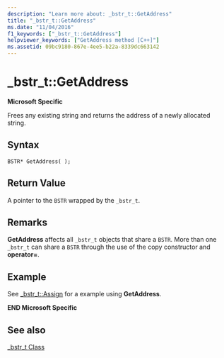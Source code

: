 ```yaml
---
description: "Learn more about: _bstr_t::GetAddress"
title: "_bstr_t::GetAddress"
ms.date: "11/04/2016"
f1_keywords: ["_bstr_t::GetAddress"]
helpviewer_keywords: ["GetAddress method [C++]"]
ms.assetid: 09bc9180-867e-4ee5-b22a-8339dc663142
---
```

# _bstr_t::GetAddress

**Microsoft Specific**

Frees any existing string and returns the address of a newly allocated string.

## Syntax

```
BSTR* GetAddress( );
```

## Return Value

A pointer to the `BSTR` wrapped by the `_bstr_t`.

## Remarks

**GetAddress** affects all `_bstr_t` objects that share a `BSTR`. More than one `_bstr_t` can share a `BSTR` through the use of the copy constructor and **operator=**.

## Example

See [_bstr_t::Assign](../cpp/bstr-t-assign.md) for a example using **GetAddress**.

**END Microsoft Specific**

## See also

[_bstr_t Class](../cpp/bstr-t-class.md)
